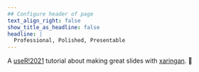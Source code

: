 ```yaml
---
## Configure header of page
text_align_right: false
show_title_as_headline: false
headline: |
  Professional, Polished, Presentable
---
```


[user-2021]: https://user2021.r-project.org/
[xaringan]: https://slides.yihui.org/xaringan

<!-- this is a subheadline -->
A [useR!2021][user-2021] tutorial about making great slides with [xaringan]. 👔
